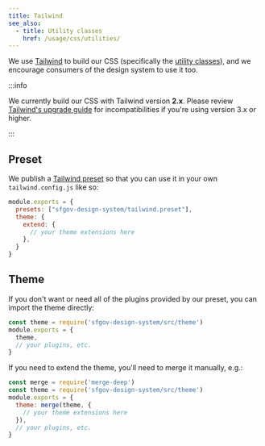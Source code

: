 ```yaml
---
title: Tailwind
see_also:
  - title: Utility classes
    href: /usage/css/utilities/
---
```


We use [Tailwind] to build our CSS (specifically the [utility classes](/usage/css/utilities/)), and we encourage consumers of the design system to use it too.

:::info

We currently build our CSS with Tailwind version <b>2.x</b>. Please review <a href="https://tailwindcss.com/docs/upgrade-guide">Tailwind's upgrade guide</a> for incompatibilities if you're using version 3.x or higher.

:::

## Preset

We publish a [Tailwind preset][presets] so that you can use it in your own `tailwind.config.js` like so:

```js title="tailwind.config.js"
module.exports = {
  presets: ["sfgov-design-system/tailwind.preset"],
  theme: {
    extend: {
      // your theme extensions here
    },
  }
}
```

## Theme

If you don't want or need all of the plugins provided by our preset, you can import the theme directly:

```js filename="tailwind.config.js"
const theme = require('sfgov-design-system/src/theme')
module.exports = {
  theme,
  // your plugins, etc.
}
```

If you need to extend the theme, you'll need to merge it manually, e.g.:

```js filename="tailwind.config.js"
const merge = require('merge-deep')
const theme = require('sfgov-design-system/src/theme')
module.exports = {
  theme: merge(theme, {
    // your theme extensions here
  }),
  // your plugins, etc.
}
```

[tailwind]: https://v2.tailwindcss.com/
[presets]: https://v2.tailwindcss.com/docs/presets
